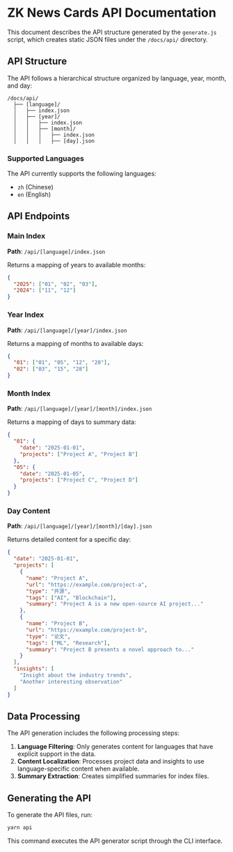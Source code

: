 # ZK News Cards API Documentation

This document describes the API structure generated by the `generate.js` script, which creates static JSON files under the `/docs/api/` directory.

## API Structure

The API follows a hierarchical structure organized by language, year, month, and day:

```
/docs/api/
  ├── [language]/
  │   ├── index.json
  │   ├── [year]/
  │   │   ├── index.json
  │   │   ├── [month]/
  │   │   │   ├── index.json
  │   │   │   ├── [day].json
```

### Supported Languages

The API currently supports the following languages:
- `zh` (Chinese)
- `en` (English)

## API Endpoints

### Main Index

**Path**: `/api/[language]/index.json`

Returns a mapping of years to available months:

```json
{
  "2025": ["01", "02", "03"],
  "2024": ["11", "12"]
}
```

### Year Index

**Path**: `/api/[language]/[year]/index.json`

Returns a mapping of months to available days:

```json
{
  "01": ["01", "05", "12", "20"],
  "02": ["03", "15", "28"]
}
```

### Month Index

**Path**: `/api/[language]/[year]/[month]/index.json`

Returns a mapping of days to summary data:

```json
{
  "01": {
    "date": "2025-01-01",
    "projects": ["Project A", "Project B"]
  },
  "05": {
    "date": "2025-01-05",
    "projects": ["Project C", "Project D"]
  }
}
```

### Day Content

**Path**: `/api/[language]/[year]/[month]/[day].json`

Returns detailed content for a specific day:

```json
{
  "date": "2025-01-01",
  "projects": [
    {
      "name": "Project A",
      "url": "https://example.com/project-a",
      "type": "开源",
      "tags": ["AI", "Blockchain"],
      "summary": "Project A is a new open-source AI project..."
    },
    {
      "name": "Project B",
      "url": "https://example.com/project-b",
      "type": "论文",
      "tags": ["ML", "Research"],
      "summary": "Project B presents a novel approach to..."
    }
  ],
  "insights": [
    "Insight about the industry trends",
    "Another interesting observation"
  ]
}
```

## Data Processing

The API generation includes the following processing steps:

1. **Language Filtering**: Only generates content for languages that have explicit support in the data.
2. **Content Localization**: Processes project data and insights to use language-specific content when available.
3. **Summary Extraction**: Creates simplified summaries for index files.

## Generating the API

To generate the API files, run:

```bash
yarn api
```

This command executes the API generator script through the CLI interface.
